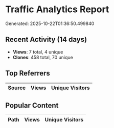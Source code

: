 # Traffic Analytics Report

Generated: 2025-10-22T01:36:50.499840

## Recent Activity (14 days)

- **Views**: 7 total, 4 unique
- **Clones**: 458 total, 70 unique

## Top Referrers

| Source | Views | Unique Visitors |
|--------|-------|-----------------|

## Popular Content

| Path | Views | Unique Visitors |
|------|-------|------------------|
